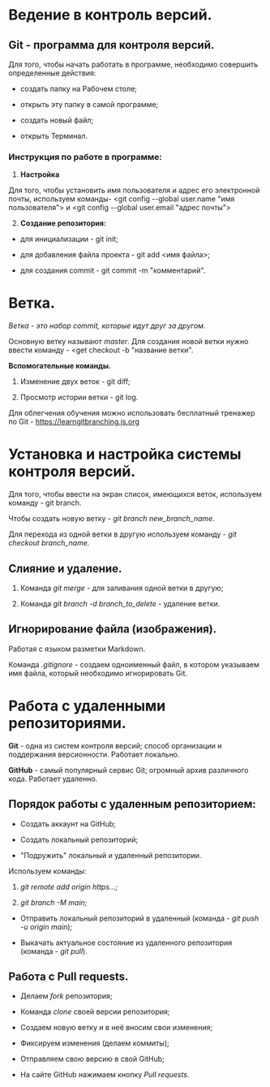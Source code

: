 
# Ведение в контроль версий. #

## Git - программа для контроля версий. ##

Для того, чтобы начать работать в программе, необходимо совершить определенные действия:

* создать папку на Рабочем столе;

* открыть эту папку в самой программе;

* создать новый файл;

* открыть Терминал.

### Инструкция по работе в программе: ###

1. **Настройка**

Для того, чтобы установить имя пользователя и адрес его электронной почты, используем команды- <git config --global user.name "имя пользователя"> и <git config --global user.email "адрес почты">

2. **Создание репозитория:**

* для инициализации - git init;

* для добавления файла проекта - git add <имя файла>;

* для создания commit - git commit -m "комментарий".

# Ветка. # 

*Ветка - это набор commit, которые идут друг за другом.*

Основную ветку называют *master*. Для создания новой ветки нужно ввести команду - <get checkout -b "название ветки".

**Вспомогательные команды.**

1. Изменение двух веток - git diff;

2. Просмотр истории ветки - git log.

Для облегчения обучения можно использовать бесплатный тренажер по Git - https://learngitbranching.js.org 

# Установка и наcтройка системы контроля версий.

Для того, чтобы ввести на экран список, имеющихся веток, используем команду - git branch.

Чтобы создать новую ветку - *git branch new_branch_name*.

Для перехода из одной ветки в другую используем команду - *git checkout branch_name.*

## Слияние и удаление. ##

1. Команда *git merge* - для заливания одной ветки в другую;

2. Команда *git branch -d branch_to_delete* - удаление ветки.

## Игнорирование файла (изображения). ##
Работая с языком разметки Markdown.

Команда *.gitignore* - создаем одноименный файл, в котором указываем имя файла, который необходимо игнорировать Git.


# Работа с удаленными репозиториями.

**Git** - одна из систем контроля версий; способ организации и поддержания версионности. Работает локально.

**GitHub** - самый популярный сервис Git; огромный архив различного кода. Работает удаленно.

## Порядок работы с удаленным репозиторием: ##
* Создать аккаунт на GitHub;

* Создать локальный репозиторий;

* "Подружить" локальный и удаленный репозитории. 

Используем команды:
1. *git remote add origin https...;*

2. *git branch -M main;*

* Отправить локальный репозиторий в удаленный      (команда - *git push -u origin main*);

* Выкачать актуальное состояние из удаленного репозитория (команда - *git pull*).

## Работа с Pull requests. ##

* Делаем *fork* репозитория;

* Команда *clone* своей версии репозитория;

* Создаем новую ветку и в неё вносим свои изменения;

* Фиксируем изменения (делаем коммиты);

* Отправляем свою версию в свой GitHub;

* На сайте GitHub нажимаем кнопку *Pull requests.*












